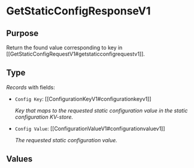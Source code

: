 # GetStaticConfigResponseV1

## Purpose

<!-- --8<-- [start:purpose] -->
Return the found value corresponding to key in  [[GetStaticConfigRequestV1#getstaticconfigrequestv1]]. 
<!-- --8<-- [end:purpose] -->

## Type

<!-- --8<-- [start:type] -->
<div class="type">

*Records* with fields:
- `Config Key`: [[ConfigurationKeyV1#configurationkeyv1]]

  *Key that maps to the requested static configuration value in the static configuration KV-store.*

- `Config Value`: [[ConfigurationValueV1#configurationvaluev1]]

  *The requested static configuration value.*

</div>
<!-- --8<-- [end:type] -->

## Values

